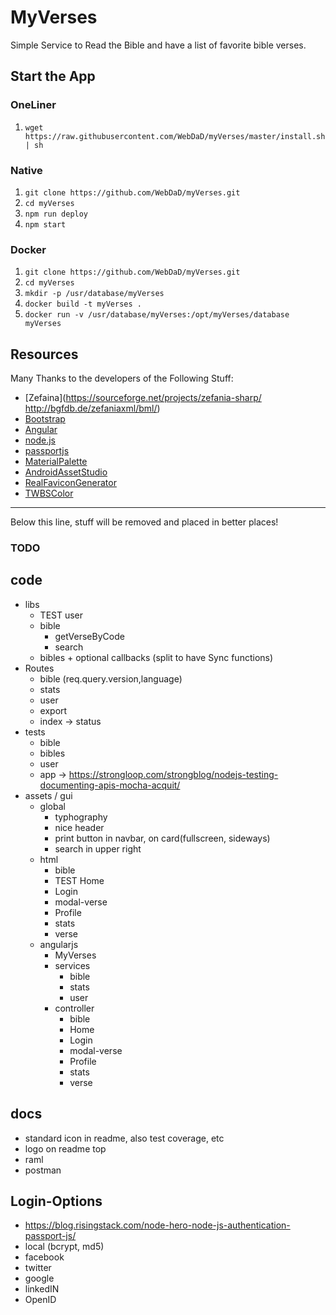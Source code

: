 # MyVerses
Simple Service to Read the Bible and have a list of favorite bible verses.

## Start the App

### OneLiner
1. `wget https://raw.githubusercontent.com/WebDaD/myVerses/master/install.sh | sh`

### Native
1. `git clone https://github.com/WebDaD/myVerses.git`
2. `cd myVerses`
3. `npm run deploy`
4. `npm start`

### Docker
1. `git clone https://github.com/WebDaD/myVerses.git`
2. `cd myVerses`
3. `mkdir -p /usr/database/myVerses`
3. `docker build -t myVerses .`
4. `docker run -v /usr/database/myVerses:/opt/myVerses/database myVerses`

## Resources
Many Thanks to the developers of the Following Stuff:
* [Zefaina](https://sourceforge.net/projects/zefania-sharp/ http://bgfdb.de/zefaniaxml/bml/)
* [Bootstrap](http://getbootstrap.com/)
* [Angular](https://angularjs.org/)
* [node.js](https://nodejs.org/en/)
* [passportjs](http://passportjs.org/)
* [MaterialPalette](https://www.materialpalette.com/green/amber)
* [AndroidAssetStudio](https://romannurik.github.io/AndroidAssetStudio/icons-launcher.html)
* [RealFaviconGenerator](http://realfavicongenerator.net/)
* [TWBSColor](http://work.smarchal.com/twbscolor/)

---
Below this line, stuff will be removed and placed in better places!
### TODO

## code
* libs
  * TEST user
  * bible
    * getVerseByCode
    * search
  * bibles + optional callbacks (split to have Sync functions)
* Routes
  * bible (req.query.version,language)
  * stats
  * user
  * export
  * index -> status
* tests
  * bible
  * bibles
  * user
  * app -> https://strongloop.com/strongblog/nodejs-testing-documenting-apis-mocha-acquit/
* assets / gui
  * global
    * typhography
    * nice header
    * print button in navbar, on card(fullscreen, sideways)
    * search in upper right
  * html
    * bible
    * TEST Home
    * Login
    * modal-verse
    * Profile
    * stats
    * verse
  * angularjs
    * MyVerses
    * services
      * bible
      * stats
      * user
    * controller
      * bible
      * Home
      * Login
      * modal-verse
      * Profile
      * stats
      * verse

## docs
* standard icon in readme, also test coverage, etc
* logo on readme top
* raml
* postman


## Login-Options
* https://blog.risingstack.com/node-hero-node-js-authentication-passport-js/
* local (bcrypt, md5)
* facebook
* twitter
* google
* linkedIN
* OpenID
